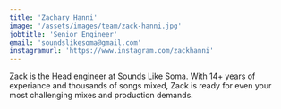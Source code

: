 ```yaml
---
title: 'Zachary Hanni'
image: '/assets/images/team/zack-hanni.jpg'
jobtitle: 'Senior Engineer'
email: 'soundslikesoma@gmail.com'
instagramurl: 'https://www.instagram.com/zackhanni'
---
```


Zack is the Head engineer at Sounds Like Soma.  With 14+ years of experiance and thousands of songs mixed, Zack is ready for even your most challenging mixes and production demands.

